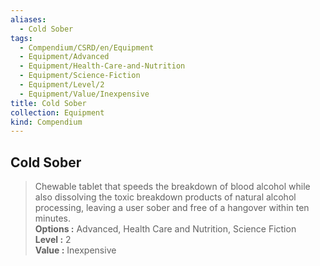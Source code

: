 ```yaml
---
aliases:
  - Cold Sober
tags:
  - Compendium/CSRD/en/Equipment
  - Equipment/Advanced
  - Equipment/Health-Care-and-Nutrition
  - Equipment/Science-Fiction
  - Equipment/Level/2
  - Equipment/Value/Inexpensive
title: Cold Sober
collection: Equipment
kind: Compendium
---
```

## Cold Sober  
  
>Chewable tablet that speeds the breakdown of blood alcohol while also dissolving the toxic breakdown products of natural alcohol processing, leaving a user sober and free of a hangover within ten minutes.  
> **Options :** Advanced, Health Care and Nutrition, Science Fiction  
> **Level :** 2  
> **Value :** Inexpensive